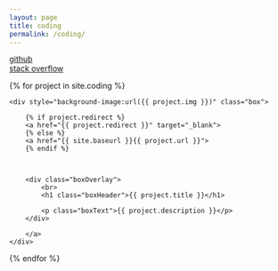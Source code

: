 ```yaml
---
layout: page
title: coding
permalink: /coding/
---
```

<a href="https://github.com/iansedano">github</a>  
<a href="https://stackoverflow.com/users/10445017/ian-currie">stack overflow</a> 

 
<div class="flexContainer">
{% for project in site.coding %}



    <div style="background-image:url({{ project.img }})" class="box">
        
        {% if project.redirect %}
        <a href="{{ project.redirect }}" target="_blank">
        {% else %}
        <a href="{{ site.baseurl }}{{ project.url }}">
        {% endif %}

    

        <div class="boxOverlay">
            <br>
            <h1 class="boxHeader">{{ project.title }}</h1>
        
            <p class="boxText">{{ project.description }}</p>
        </div>

        </a>
    </div>



{% endfor %}
</div>